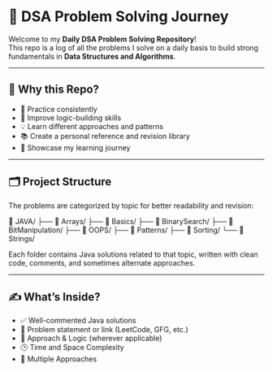 # 🚀 DSA Problem Solving Journey

Welcome to my **Daily DSA Problem Solving Repository**!  
This repo is a log of all the problems I solve on a daily basis to build strong fundamentals in **Data Structures and Algorithms**.

---

## 📌 Why this Repo?

- 🔁 Practice consistently
- 🧠 Improve logic-building skills
- 💡 Learn different approaches and patterns
- 📚 Create a personal reference and revision library
- 🌱 Showcase my learning journey

---

## 🗂️ Project Structure

The problems are categorized by topic for better readability and revision:

📁 JAVA/
├── 📂 Arrays/
├── 📂 Basics/
├── 📂 BinarySearch/
├── 📂 BitManipulation/
├── 📂 OOPS/
├── 📂 Patterns/
├── 📂 Sorting/
└── 📂 Strings/



Each folder contains Java solutions related to that topic, written with clean code, comments, and sometimes alternate approaches.

---

## ✍️ What’s Inside?

- ✅ Well-commented Java solutions
- 📌 Problem statement or link (LeetCode, GFG, etc.)
- 🧠 Approach & Logic (wherever applicable)
- 🕒 Time and Space Complexity
- 🔄 Multiple Approaches 